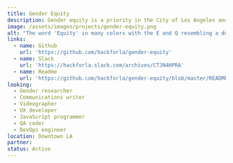 ```yaml
---
title: Gender Equity
description: Gender equity is a priority in the City of Los Angeles and we want to improve the language used in websites to be more gender inclusive while also educating the public about gendered language.
image: /assets/images/projects/gender-equity.png
alt: "The word 'Equity' in many colors with the E and Q resembling a document searcher, and a rainbow-like border"
links:
  - name: Github
    url: 'https://github.com/hackforla/gender-equity'
  - name: Slack
    url: 'https://hackforla.slack.com/archives/CTJN4HPRA'
  - name: Readme
    url: 'https://github.com/hackforla/gender-equity/blob/master/README.md'
looking: 
  - Gender researcher 
  - Communications writer 
  - Videographer 
  - UX developer 
  - JavaScript programmer 
  - QA coder 
  - DevOps engineer
location: Downtown LA
partner:
status: Active
---
```

